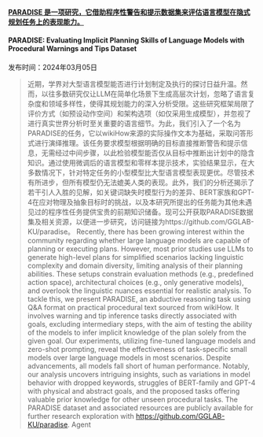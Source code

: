 #### [PARADISE 是一项研究，它借助程序性警告和提示数据集来评估语言模型在隐式规划任务上的表现能力。](https://arxiv.org/abs/2403.03167)
#### PARADISE: Evaluating Implicit Planning Skills of Language Models with Procedural Warnings and Tips Dataset
发布时间：2024年03月05日
> 近期，学界对大型语言模型能否进行计划制定及执行的探讨日益升温。然而，以往多数研究仅让LLM在简单化场景下生成高层次计划，忽略了语言复杂度和领域多样性，使得其规划能力的深入分析受限。这些研究框架局限了评价方式（如预设动作空间）和架构选项（如仅采用生成模型），并忽视了进行真实世界分析时至关重要的语言细节。为此，我们引入了一个名为PARADISE的任务，它以wikiHow来源的实际操作文本为基础，采取问答形式进行演绎推理。该任务要求模型根据明确的目标直接推断警告和提示信息，无需经过中间步骤，以此检验模型能否仅从目标中推断出计划中的隐含知识。通过使用微调后的语言模型和零样本提示技术，实验结果显示，在大多数情况下，针对特定任务的小型模型比大型语言模型表现更优。尽管技术有所进步，但所有模型仍无法媲美人类的表现。此外，我们的分析还揭示了若干引人入胜的见解，如关键词缺失时模型行为的差异、BERT家族和GPT-4在应对物理及抽象目标时的挑战，以及本研究所提出的任务能为其他未遇见过的程序性任务提供宝贵的前期知识储备。现可公开获取PARADISE数据集及相关资源，以便进一步研究，访问链接为https://github.com/GGLAB-KU/paradise。
> Recently, there has been growing interest within the community regarding whether large language models are capable of planning or executing plans. However, most prior studies use LLMs to generate high-level plans for simplified scenarios lacking linguistic complexity and domain diversity, limiting analysis of their planning abilities. These setups constrain evaluation methods (e.g., predefined action space), architectural choices (e.g., only generative models), and overlook the linguistic nuances essential for realistic analysis. To tackle this, we present PARADISE, an abductive reasoning task using Q\&A format on practical procedural text sourced from wikiHow. It involves warning and tip inference tasks directly associated with goals, excluding intermediary steps, with the aim of testing the ability of the models to infer implicit knowledge of the plan solely from the given goal. Our experiments, utilizing fine-tuned language models and zero-shot prompting, reveal the effectiveness of task-specific small models over large language models in most scenarios. Despite advancements, all models fall short of human performance. Notably, our analysis uncovers intriguing insights, such as variations in model behavior with dropped keywords, struggles of BERT-family and GPT-4 with physical and abstract goals, and the proposed tasks offering valuable prior knowledge for other unseen procedural tasks. The PARADISE dataset and associated resources are publicly available for further research exploration with https://github.com/GGLAB-KU/paradise.
Agent